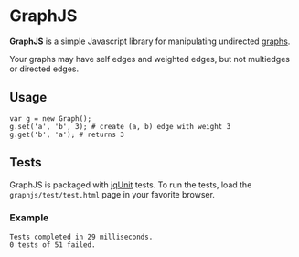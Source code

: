 # GraphJS

**GraphJS** is a simple Javascript library for manipulating undirected [graphs](http://en.wikipedia.org/wiki/Graph_\(mathematics\)).

Your graphs may have self edges and weighted edges, but not multiedges or directed edges.

## Usage

    var g = new Graph();
    g.set('a', 'b', 3); # create (a, b) edge with weight 3
    g.get('b', 'a'); # returns 3

## Tests

GraphJS is packaged with [jqUnit](http://code.google.com/p/jqunit/) tests. To run the tests, load the `graphjs/test/test.html` page in your favorite browser.

### Example

    Tests completed in 29 milliseconds.
    0 tests of 51 failed.
